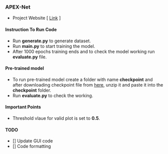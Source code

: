 ### APEX-Net
* Project Website  [ [Link](https://sites.google.com/view/apexnetpaper) ]

#### Instruction To Run Code
* Run **generate.py** to generate dataset.
* Run **main.py** to start training the model.
* After 1000 epochs training ends and to check the model working run **evaluate.py** file.

#### Pre-trained model
* To run pre-trained model create a folder with name **checkpoint** and after downloading checkpoint file from [here](https://drive.google.com/file/d/1THyD7zAukb8Io3kaVx5vxejA9pGh1Oyg/view?usp=sharing), unzip it and paste it into the **checkpoint** folder.
* Run **evaluate.py** to check the working.

#### Important Points
* Threshold vlaue for valid plot is set to **0.5**.

#### TODO
- [] Update GUI code
- [] Code formatting
